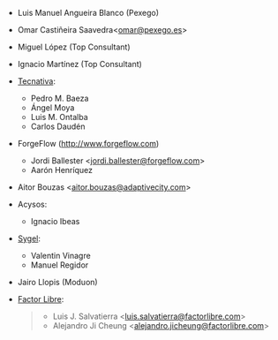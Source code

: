 - Luis Manuel Angueira Blanco (Pexego)

- Omar Castiñeira Saavedra\<<omar@pexego.es>\>

- Miguel López (Top Consultant)

- Ignacio Martínez (Top Consultant)

- [Tecnativa](https://www.tecnativa.com):

  - Pedro M. Baeza
  - Ángel Moya
  - Luis M. Ontalba
  - Carlos Daudén

- ForgeFlow (<http://www.forgeflow.com>)

  - Jordi Ballester \<<jordi.ballester@forgeflow.com>\>
  - Aarón Henríquez

- Aitor Bouzas \<<aitor.bouzas@adaptivecity.com>\>

- Acysos:

  - Ignacio Ibeas

- [Sygel](https://www.sygel.es):

  - Valentin Vinagre
  - Manuel Regidor

- Jairo Llopis (Moduon)

- [Factor Libre](https://factorlibre.com):

  > - Luis J. Salvatierra \<<luis.salvatierra@factorlibre.com>\>
  > - Alejandro Ji Cheung \<<alejandro.jicheung@factorlibre.com>\>
